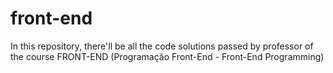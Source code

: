 # front-end
In this repository, there'll be all the code solutions passed by professor of the course FRONT-END (Programação Front-End - Front-End Programming)
